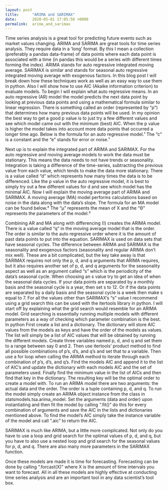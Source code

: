 ```yaml
---
layout: post
title:      "ARIMA and SARIMAX"
date:       2020-05-01 17:05:58 +0000
permalink:  arima_and_sarimax
---
```



Time series analysis is a great tool for predicting future events such as market values changing. ARIMA and SARIMA are great tools for time series analysis. They require data in a ‘long’ format. By this I mean a collection (preferably a pandas data-frame) of data points where each data point is associated with a time (in pandas this would be a series with different times forming the index). ARIMA stands for auto regressive integrated moving average. SARIMAX is similar and stands for seasonal auto regressive integrated moving average with exogenous factors. In this blog post I will break down how these techniques work as well as an easy way to use them in python. Also I will show how to use AIC (Akaike information criterion) to evaluate models.
To begin I will explain what auto regressive means. In an auto regressive (AR) model the model predicts the next data point by looking at previous data points and using a mathematical formula similar to linear regression. There is something called an order (represented by “p”) that determines how many previous data points will be used. In my opinion the best way to get a good p value is to just try a few different values and see which model came out with the minimum (best) AIC. When the p value is higher the model takes into account more data points that occurred a longer time ago. Below is the formula for an auto regressive model.¹ The “c” is a constant and the “e” stands for error or noise.¹

Next up is to explain the integrated part of ARIMA and SARIMAX. For the auto regressive and moving average models to work the data must be stationary. This means the data needs to not have trends or seasonality. Integration is taking a difference of the time-series, subtracting the previous value from each value, which tends to make the data more stationary. There is a value called “d” which represents how many times the data is to be differenced. Like the p value in the auto regressive model, it is best to simply try out a few different values for d and see which model has the minimal AIC.
Now I will explain the moving average part of ARIMA and SARIMAX. A moving average (MA) model performs calculations based on noise in the data along with the data’s slope. The formula for an MA model can be found below.² The “µ” represents the mean of X and the “Θ” represents the parameters of the model.²

Combining AR and MA along with differencing (I) creates the ARIMA model. There is a value called “q” in the moving average model that is the order. The order is similar to the auto regressive order where it is the amount of past data points to put into the equation.
SARIMAX is used on data sets that have seasonal cycles. The difference between ARIMA and SARIMAX is the seasonality and exogenous factors (seasonality and regular ARIMA don’t mix well). These are a bit complicated, but the key take away is that SARIMAX requires not only the p, d, and q arguments that ARIMA requires, but it also requires another set of p, d, and q arguments for the seasonality aspect as well as an argument called “s” which is the periodicity of the data’s seasonal cycle. When choosing an s value try to get an idea of when the seasonal data cycles. If your data points are separated by a monthly basis and the seasonal cycle is a year, then set s to 12. Or if the data points are separated by a daily basis and the seasonal cycle is a week then make s equal to 7.
For all the values other than SARIMAX’s “s” value I recommend using a grid search this can be used with the itertools library in python. I will start off by explaining what the grid search would resemble for an ARIMA model. Grid searching is essentially running multiple models with different parameters as a way of checking which parameter combination is the best. In python First create a list and a dictionary. The dictionary will store AIC values from the models as keys and have the order of the models as values. The list will simply be a list of AIC values that will be obtained by running the different models. Create three variables named p, d, and q and set them to a range between say 0 and 2. Then use itertools’ product method to find all possible combinations of p’s, d’s, and q’s and set that to a variable. Then use a for loop when calling the ARIMA method to iterate through each combination of p’s, d’s, and q’s. Find the models AIC and append it to the list of AIC’s and update the dictionary with each models AIC and the set of parameters used. Finally find the minimum value in the list of AICs and then find that key in the dictionary. The resulting key will be the optimal order to create a model with.
To run an ARIMA model there are two arguments: the actual data and the order. The order is a tuple containing p, d, and q. To run the model simply create an ARIMA object instance from the class in statsmodels.tsa.arima_model. Set the arguments (data and order) upon instantiating and then fit the model by calling “.fit()” do this for every combination of arguments and save the AIC in the lists and dictionaries mentioned above. To find the model’s AIC simply take the instance variable of the model and call “.aic” to return the AIC. 

SARIMAX is much like ARIMA, but a little more complicated. Not only do you have to use a loop and grid search for the optimal values of p, d, and q, but you have to also use a nested loop and grid search for the seasonal values for p, d, and q. There are also many more parameters in the SARIMAX function. 

Once these models are made it is time for forecasting. Forecasting can be done by calling “.forcast(X)” where X is the amount of time intervals you want to forecast. All in all these models are highly effective at conducting time series analysis and are an important tool in any data scientist’s tool box.
